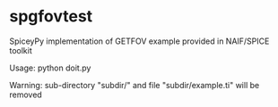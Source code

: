 # spgfovtest
SpiceyPy implementation of GETFOV example provided in NAIF/SPICE toolkit

Usage: python doit.py

Warning:  sub-directory "subdir/" and file "subdir/example.ti" will be removed
